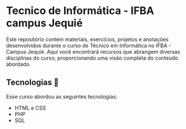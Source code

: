 # Tecnico de Informática - IFBA campus Jequié
 Este repositório contém materiais, exercícios, projetos e anotações desenvolvidos durante o curso de Técnico em Informática no IFBA - Campus Jequié. Aqui você encontrará recursos que abrangem diversas disciplinas do curso, proporcionando uma visão completa do conteúdo abordado.

## Tecnologias 🤖
Esse curso abordou as seguintes tecnologias:
- HTML e CSS
- PHP
- SQL
